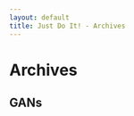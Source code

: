 ```yaml
---
layout: default
title: Just Do It! - Archives
---
```


<div class="posts-without-bar">
  <h1 class="pageTitle">Archives</h1>
  <h2 class="pageTitle">GANs</h2>
</div>
